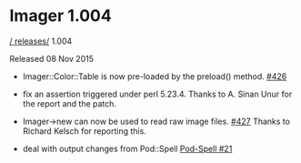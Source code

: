 # Imager 1.004

[ / ](..) [releases/](./) 1.004

Released 08 Nov 2015

 - Imager::Color::Table is now pre-loaded by the preload() method. [#426](https://github.com/tonycoz/imager/issues/426)

 - fix an assertion triggered under perl 5.23.4. Thanks to A. Sinan Unur for the report and the patch.

 - Imager->new can now be used to read raw image files. [#427](https://github.com/tonycoz/imager/issues/427) Thanks to Richard Kelsch for reporting this.

 - deal with output changes from Pod::Spell [Pod-Spell #21](https://github.com/perl-pod/Pod-Spell/issues/21)